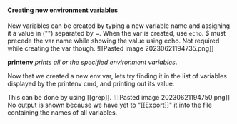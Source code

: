 #### Creating new environment variables
New variables can be created by typing a new variable name and assigning it a value in ("") separated by =. When the var is created, use  `echo`. 
$ must precede the var name while showing the value using echo. Not required while creating the var though.
![[Pasted image 20230621194735.png]]

**printenv** *prints all or the specified environment variables*. 

Now that we created a new env var, lets try finding it in the list of variables displayed by the printenv cmd, and printing out its value. 

This can be done by using [[grep]]. 
![[Pasted image 20230621194750.png]]
No output is shown because we have yet to "[[Export]]" it into the file containing the names of all variables. 